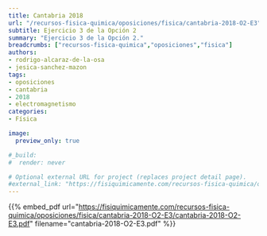 ```yaml
---
title: Cantabria 2018
url: "/recursos-fisica-quimica/oposiciones/fisica/cantabria-2018-O2-E3"
subtitle: Ejercicio 3 de la Opción 2
summary: "Ejercicio 3 de la Opción 2."
breadcrumbs: ["recursos-fisica-quimica","oposiciones","fisica"]
authors:
- rodrigo-alcaraz-de-la-osa
- jesica-sanchez-mazon
tags:
- oposiciones
- cantabria
- 2018
- electromagnetismo
categories:
- Física

image:
  preview_only: true

#_build:
#  render: never

# Optional external URL for project (replaces project detail page).
#external_link: "https://fisiquimicamente.com/recursos-fisica-quimica/oposiciones/fisica/cantabria-2018-o2-e3/cantabria-2018-o2-e3.pdf"
---
```


{{% embed_pdf url="https://fisiquimicamente.com/recursos-fisica-quimica/oposiciones/fisica/cantabria-2018-O2-E3/cantabria-2018-O2-E3.pdf" filename="cantabria-2018-O2-E3.pdf" %}}